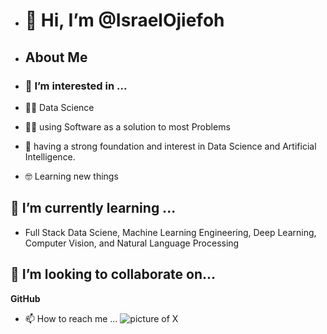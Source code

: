 - # 👋 Hi, I’m @IsraelOjiefoh #
- ## About Me
- ### 👀 I’m interested in ...
  
- 🧑‍💻  Data Science
- 🧑‍💻  using Software as a solution to most Problems 
- 📝  having a strong foundation and interest in Data Science and Artificial Intelligence.
- 🤓 Learning new things 

 ## 🌱 I’m currently learning ...
 
- Full Stack Data Sciene, Machine Learning Engineering, Deep Learning, Computer Vision, and Natural Language Processing

## 💞️ I’m looking to collaborate on...
**GitHub**
- 📫 How to reach me ...
  ![picture of X](https://www.flickr.com/photos/199107698@N08/53151580531/in/dateposted-public/)
<!---
IsraelOjiefoh/IsraelOjiefoh is a ✨ special ✨ repository because its `README.md` (this file) appears on your GitHub profile.
You can click the Preview link to take a look at your changes.
--->
